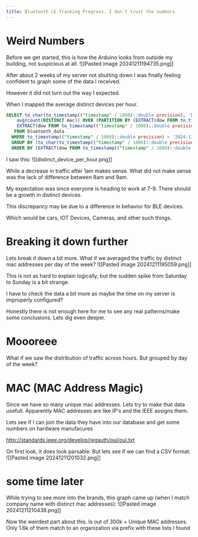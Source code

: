 ```yaml
---
title: Bluetooth LE Tracking Progress. I don't trust the numbers
---
```




# Weird Numbers

Before we get started, this is how the Arduino looks from outside my building, not suspicious at all.
![[Pasted image 20241211194735.png]]

After about 2 weeks of my server not shutting down I was finally feeling confident to graph some of the data I received.

However it did not turn out the way I expected.

When I mapped the average distinct devices per hour.

```sql
SELECT to_char(to_timestamp(("timestamp" / 1000)::double precision), 'Day'::text) AS day_of_week,
    avg(count(DISTINCT mac)) OVER (PARTITION BY (EXTRACT(dow FROM to_timestamp(("timestamp" / 1000)::double precision)))) AS avg_distinct_mac_count,
    EXTRACT(dow FROM to_timestamp(("timestamp" / 1000)::double precision))::integer AS sort_order
   FROM bluetooth_data
  WHERE to_timestamp(("timestamp" / 1000)::double precision) > '2024-11-24 00:00:01.121829+00'::timestamp with time zone
  GROUP BY (to_char(to_timestamp(("timestamp" / 1000)::double precision), 'Day'::text)), (EXTRACT(dow FROM to_timestamp(("timestamp" / 1000)::double precision)))
  ORDER BY (EXTRACT(dow FROM to_timestamp(("timestamp" / 1000)::double precision))::integer);
```
I saw this:
![[distinct_device_per_hour.png]]

While a decrease in traffic after 1am makes sense. What did not make sense was the lack of difference between 8am and 9am.

My expectation was since everyone is heading to work at 7-9. There should be a growth in distinct devices.

This discrepancy may be due to a difference in behavior for BLE devices. 

Which would be cars, IOT Devices, Cameras, and other such things.

# Breaking it down further


Lets break it down a bit more. What if we averaged the traffic by distinct mac addresses per day of the week?
![[Pasted image 20241211195059.png]]

This is not as hard to explain logically, but the sudden spike from Saturday to Sunday is a bit strange.

I have to check the data a bit more as maybe the time on my server is improperly configured?

Honestly there is not enough here for me to see any real patterns/make some conclusions. Lets dig even deeper.


# Moooreee
What if we saw the distribution of traffic across hours. But grouped by day of the week?


# MAC (MAC Address Magic)

Since we have so many unique mac addresses. Lets try to make that data usefull. Apparently MAC addresses are like IP's and the IEEE assigns them.

Lets see if I can join the data they have into our database and get some numbers on hardware manufacures

http://standards.ieee.org/develop/regauth/oui/oui.txt

On first look, it does look parsable. But lets see if we can find a CSV format:
![[Pasted image 20241211201032.png]]


# some time later
While trying to see more into the brands, this graph came up (when I match company name with distinct mac addresses):
![[Pasted image 20241211210438.png]]

Now the weirdest part about this. Is out of 300k + Unique MAC addresses. Only 1.6k of them match to an organization via prefix with these lists I found
